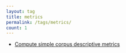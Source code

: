 ```yaml
---
layout: tag
title: metrics
permalink: /tags/metrics/
count: 1
---
```


- [Compute simple corpus descriptive metrics](https://clementbm.github.io/theory/2022/07/06/nltk-corpus-descriptive-metrics.html)
